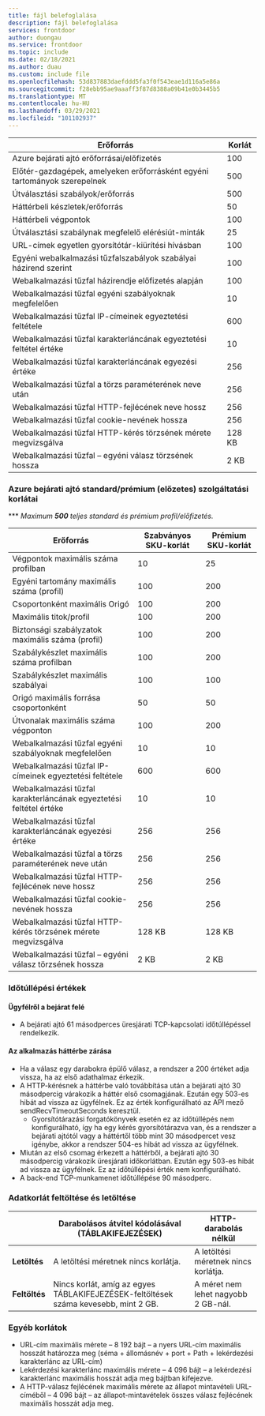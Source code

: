 ```yaml
---
title: fájl belefoglalása
description: fájl belefoglalása
services: frontdoor
author: duongau
ms.service: frontdoor
ms.topic: include
ms.date: 02/18/2021
ms.author: duau
ms.custom: include file
ms.openlocfilehash: 53d837883daefddd5fa3f0f543eae1d116a5e86a
ms.sourcegitcommit: f28ebb95ae9aaaff3f87d8388a09b41e0b3445b5
ms.translationtype: MT
ms.contentlocale: hu-HU
ms.lasthandoff: 03/29/2021
ms.locfileid: "101102937"
---
```

| Erőforrás | Korlát |
| --- | --- |
| Azure bejárati ajtó erőforrásai/előfizetés | 100 |
| Előtér-gazdagépek, amelyeken erőforrásként egyéni tartományok szerepelnek | 500 |
| Útválasztási szabályok/erőforrás | 500 |
| Háttérbeli készletek/erőforrás | 50 |
| Háttérbeli végpontok | 100 |
| Útválasztási szabálynak megfelelő elérésiút-minták | 25 |
| URL-címek egyetlen gyorsítótár-kiürítési hívásban | 100 |
| Egyéni webalkalmazási tűzfalszabályok szabályai házirend szerint | 100 |
| Webalkalmazási tűzfal házirendje előfizetés alapján | 100 |
| Webalkalmazási tűzfal egyéni szabályoknak megfelelően | 10 |
| Webalkalmazási tűzfal IP-címeinek egyeztetési feltétele | 600 |
| Webalkalmazási tűzfal karakterláncának egyeztetési feltétel értéke | 10 |
| Webalkalmazási tűzfal karakterláncának egyezési értéke | 256 |
| Webalkalmazási tűzfal a törzs paraméterének neve után | 256 |
| Webalkalmazási tűzfal HTTP-fejlécének neve hossz | 256 |
| Webalkalmazási tűzfal cookie-nevének hossza | 256 |
| Webalkalmazási tűzfal HTTP-kérés törzsének mérete megvizsgálva | 128 KB |
| Webalkalmazási tűzfal – egyéni válasz törzsének hossza | 2 KB |

### <a name="azure-front-door-standardpremium-preview-service-limits"></a>Azure bejárati ajtó standard/prémium (előzetes) szolgáltatási korlátai

*** *Maximum **500** teljes standard és prémium profil/előfizetés.*

| Erőforrás | Szabványos SKU-korlát | Prémium SKU-korlát |
| --- | --- | --- |
| Végpontok maximális száma profilban  | 10 | 25 |
| Egyéni tartomány maximális száma (profil) | 100 | 200 |
| Csoportonként maximális Origó | 100 | 200 |
| Maximális titok/profil | 100 | 200 |
| Biztonsági szabályzatok maximális száma (profil) | 100 | 200 |
| Szabálykészlet maximális száma profilban | 100 | 200 |
| Szabálykészlet maximális szabályai | 100 | 100 |
| Origó maximális forrása csoportonként | 50 | 50 |
| Útvonalak maximális száma végponton | 100 | 200 |
| Webalkalmazási tűzfal egyéni szabályoknak megfelelően | 10 | 10 |
| Webalkalmazási tűzfal IP-címeinek egyeztetési feltétele | 600 | 600 |
| Webalkalmazási tűzfal karakterláncának egyeztetési feltétel értéke | 10 | 10 |
| Webalkalmazási tűzfal karakterláncának egyezési értéke | 256 | 256 |
| Webalkalmazási tűzfal a törzs paraméterének neve után | 256 | 256 |
| Webalkalmazási tűzfal HTTP-fejlécének neve hossz | 256 | 256 |
| Webalkalmazási tűzfal cookie-nevének hossza | 256 | 256|
| Webalkalmazási tűzfal HTTP-kérés törzsének mérete megvizsgálva | 128 KB | 128 KB |
| Webalkalmazási tűzfal – egyéni válasz törzsének hossza | 2 KB | 2 KB |

### <a name="timeout-values"></a>Időtúllépési értékek
#### <a name="client-to-front-door"></a>Ügyfélről a bejárat felé
* A bejárati ajtó 61 másodperces üresjárati TCP-kapcsolati időtúllépéssel rendelkezik.

#### <a name="front-door-to-application-back-end"></a>Az alkalmazás háttérbe zárása
* Ha a válasz egy darabokra épülő válasz, a rendszer a 200 értéket adja vissza, ha az első adathalmaz érkezik.
* A HTTP-kérésnek a háttérbe való továbbítása után a bejárati ajtó 30 másodpercig várakozik a háttér első csomagjának. Ezután egy 503-es hibát ad vissza az ügyfélnek. Ez az érték konfigurálható az API mező sendRecvTimeoutSeconds keresztül.
    * Gyorsítótárazási forgatókönyvek esetén ez az időtúllépés nem konfigurálható, így ha egy kérés gyorsítótárazva van, és a rendszer a bejárati ajtótól vagy a háttértől több mint 30 másodpercet vesz igénybe, akkor a rendszer 504-es hibát ad vissza az ügyfélnek. 
* Miután az első csomag érkezett a háttérből, a bejárati ajtó 30 másodpercig várakozik üresjárati időkorlátban. Ezután egy 503-es hibát ad vissza az ügyfélnek. Ez az időtúllépési érték nem konfigurálható.
* A back-end TCP-munkamenet időtúllépése 90 másodperc.

### <a name="upload-and-download-data-limit"></a>Adatkorlát feltöltése és letöltése

|  | Darabolásos átvitel kódolásával (TÁBLAKIFEJEZÉSEK) | HTTP-darabolás nélkül |
| ---- | ------- | ------- |
| **Letöltés** | A letöltési méretnek nincs korlátja. | A letöltési méretnek nincs korlátja. |
| **Feltöltés** |    Nincs korlát, amíg az egyes TÁBLAKIFEJEZÉSEK-feltöltések száma kevesebb, mint 2 GB. | A méret nem lehet nagyobb 2 GB-nál. |

### <a name="other-limits"></a>Egyéb korlátok
* URL-cím maximális mérete – 8 192 bájt – a nyers URL-cím maximális hosszát határozza meg (séma + állomásnév + port + Path + lekérdezési karakterlánc az URL-cím)
* Lekérdezési karakterlánc maximális mérete – 4 096 bájt – a lekérdezési karakterlánc maximális hosszát adja meg bájtban kifejezve.
* A HTTP-válasz fejlécének maximális mérete az állapot mintavételi URL-címéből – 4 096 bájt – az állapot-mintavételek összes válasz fejlécének maximális hosszát adja meg. 
